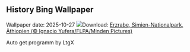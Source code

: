 ## History Bing Wallpaper
Wallpaper date: 2025-10-27
![](https://www.bing.com/th?id=OHR.AfricanRaven_DE-DE9134207646_UHD.jpg&w=1000)Download: [Erzrabe, Simien-Nationalpark, Äthiopien (© Ignacio Yufera/FLPA/Minden Pictures)](https://www.bing.com/th?id=OHR.AfricanRaven_DE-DE9134207646_UHD.jpg)

Auto get programm by LtgX
